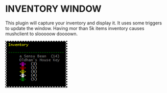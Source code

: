 # INVENTORY WINDOW

This plugin will capture your inventory and display it. It uses some triggers to update the window. Having mor than 5k items inventory causes mushclient to slooooow doooown.



![INVENTORY WINDOW](fa_inv_win.png)